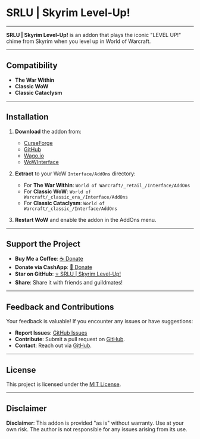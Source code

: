 # SRLU | Skyrim Level-Up!

---

**SRLU | Skyrim Level-Up!** is an addon that plays the iconic "LEVEL UP!" chime from Skyrim when you level up in World of Warcraft.

---

## Compatibility

- **The War Within**
- **Classic WoW**
- **Classic Cataclysm**

---

## Installation

1. **Download** the addon from:
   - [CurseForge](https://www.curseforge.com/wow/addons/srlu)
   - [GitHub](https://github.com/donniedice/SRLU)
   - [Wago.io](https://addons.wago.io/addons/srlu)
   - [WoWInterface](https://www.wowinterface.com/downloads/info26265-SRLU-SkyrimLevelUp.html)

2. **Extract** to your WoW `Interface/AddOns` directory:
   - For **The War Within**: `World of Warcraft/_retail_/Interface/AddOns`
   - For **Classic WoW**: `World of Warcraft/_classic_era_/Interface/AddOns`
   - For **Classic Cataclysm**: `World of Warcraft/_classic_/Interface/AddOns`

3. **Restart WoW** and enable the addon in the AddOns menu.

---

## Support the Project

- **Buy Me a Coffee**: [☕️ Donate](https://www.buymeacoffee.com/donniedice)
- **Donate via CashApp**: [💸 Donate](https://bit.ly/3fyxxSU)
- **Star on GitHub**: [⭐️ SRLU | Skyrim Level-Up!](https://github.com/donniedice/SRLU)
- **Share**: Share it with friends and guildmates!

---

## Feedback and Contributions

Your feedback is valuable! If you encounter any issues or have suggestions:
- **Report Issues**: [GitHub Issues](https://github.com/donniedice/SRLU/issues)
- **Contribute**: Submit a pull request on [GitHub](https://github.com/donniedice/SRLU).
- **Contact**: Reach out via [GitHub](https://github.com/donniedice).

---

## License

This project is licensed under the [MIT License](https://github.com/donniedice/SRLU/blob/main/LICENSE).

---

## Disclaimer

**Disclaimer**: This addon is provided "as is" without warranty. Use at your own risk. The author is not responsible for any issues arising from its use.
